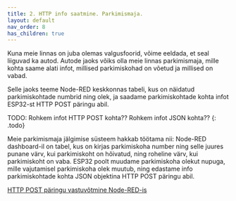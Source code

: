 ```yaml
---
title: 2. HTTP info saatmine. Parkimismaja.
layout: default
nav_order: 8
has_children: true
---
```


Kuna meie linnas on juba olemas valgusfoorid, võime eeldada, et seal liiguvad ka autod. Autode jaoks võiks olla meie linnas parkimismaja, mille kohta saame alati infot, millised parkimiskohad on võetud ja millised on vabad. 

Selle jaoks teeme Node-RED keskkonnas tabeli, kus on näidatud parkimiskohtade numbrid ning olek, ja saadame parkimiskohtade kohta infot ESP32-st HTTP POST päringu abil. 

TODO: Rohkem infot HTTP POST kohta?? Rohkem infot JSON kohta??
{: .todo}

Meie parkimismaja jälgimise süsteem hakkab töötama nii: Node-RED dashboard-il on tabel, kus on kirjas parkimiskoha number ning selle juures punane värv, kui parkimiskoht on hõivatud, ning roheline värv, kui parkimiskoht on vaba. ESP32 poolt muudame parkimiskoha olekut nupuga, mille vajutamisel parkimiskoha olek muutub, ning edastame info parkimiskohtade kohta JSON objektina HTTP POST päringu abil.

[HTTP POST päringu vastuvõtmine Node-RED-is](./node-red-http)